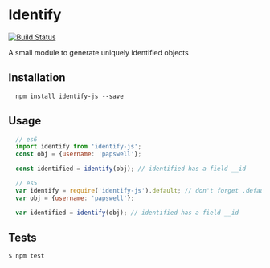 Identify
=========

[![Build Status](https://travis-ci.org/papswell/identify.svg?branch=master)](https://travis-ci.org/papswell/identify)

A small module to generate uniquely identified objects

## Installation
```
  npm install identify-js --save
```

## Usage

```js
  // es6
  import identify from 'identify-js';
  const obj = {username: 'papswell'};

  const identified = identify(obj); // identified has a field __id

  // es5
  var identify = require('identify-js').default; // don't forget .default !! :)
  var obj = {username: 'papswell'};

  var identified = identify(obj); // identified has a field __id
```

## Tests

  ```
  $ npm test
  ```
